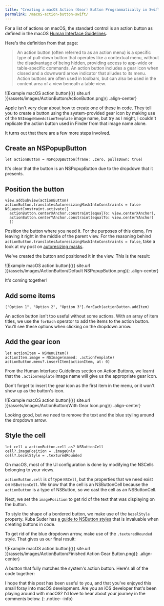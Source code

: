 ```yaml
---
title: "Creating a macOS Action (Gear) Button Programmatically in Swift"
permalink: /macOS-action-button-swift/
---
```


For a list of actions on macOS, the standard control is an action button as defined in the macOS [Human Interface Guidelines](https://developer.apple.com/design/human-interface-guidelines/macos/buttons/pull-down-buttons/). 

Here's the definition from that page:

>An action button (often referred to as an action menu) is a specific type of pull-down button that operates like a contextual menu, without the disadvantage of being hidden, providing access to app-wide or table-specific commands. An action button includes a gear icon when closed and a downward arrow indicator that alludes to its menu. Action buttons are often used in toolbars, but can also be used in the content area of a view beneath a table view.

![Example macOS action button]({{ site.url }}/assets/images/ActionButton/ActionButton.png){: .align-center}

Apple isn't very clear about how to create one of these in code. They tell you to create a button using the system-provided gear icon by making use of the `NSImageNameActionTemplate` image name, but try as I might, I couldn't replicate the action button used in Finder from that image name alone. 

It turns out that there are a few more steps involved.

## Create an NSPopupButton

```
let actionButton = NSPopUpButton(frame: .zero, pullsDown: true)
```

It's clear that the button is an NSPopupButton due to the dropdown that it presents.

## Position the button

```
view.addSubview(actionButton)
actionButton.translatesAutoresizingMaskIntoConstraints = false
NSLayoutConstraint.activate([
  actionButton.centerXAnchor.constraint(equalTo: view.centerXAnchor),
  actionButton.centerYAnchor.constraint(equalTo: view.centerYAnchor)
  ])
```

Position the button where you need it. For the purposes of this demo, I'm leaving it right in the middle of the parent view. For the reasoning behind `actionButton.translatesAutoresizingMaskIntoConstraints = false`, take a look at my post on [autoresizing masks](http://www.thecodedself.com/autoresizing-masks/).

We've created the button and positioned it in the view. This is the result:

![Example macOS action button]({{ site.url }}/assets/images/ActionButton/Default NSPopupButton.png){: .align-center}

It's coming together!

## Add some items

```
["Option 1", "Option 2", "Option 3"].forEach(actionButton.addItem)
```

An action button isn't too useful without some actions. With an array of item titles, we use the `forEach` operator to add the items to the action button. You'll see these options when clicking on the dropdown arrow.

## Add the gear icon

```
let actionItem = NSMenuItem()
actionItem.image = NSImage(named: .actionTemplate)
actionButton.menu?.insertItem(actionItem, at: 0)
```

From the Human Interface Guidelines section on Action Buttons, we learnt that the `.actionTemplate` image name will give us the appropriate gear icon. 

Don't forget to insert the gear icon as the first item in the menu, or it won't show up as the button's icon.

![Example macOS action button]({{ site.url }}/assets/images/ActionButton/With Gear Icon.png){: .align-center}

Looking good, but we need to remove the text and the blue styling around the dropdown arrow.

## Style the cell

```
let cell = actionButton.cell as? NSButtonCell
cell?.imagePosition = .imageOnly
cell?.bezelStyle = .texturedRounded
```

On macOS, most of the UI configuration is done by modifying the NSCells belonging to your views. 

`actionButton.cell` is of type `NSCell`, but the properties that we need exist on `NSButtonCell`. We know that the cell is an NSButtonCell because the `actionButton` is a type of NSButton, so we cast the cell as an NSButtonCell.

Next, we set the `imagePosition` to get rid of the text that was displaying on the button.

To style the shape of a bordered button, we make use of the `bezelStyle` property. Kuba Suder has [a guide to NSButton styles](https://mackuba.eu/2014/10/06/a-guide-to-nsbutton-styles/) that is invaluable when creating buttons in code. 

To get rid of the blue dropdown arrow, make use of the `.texturedRounded` style. That gives us our final result:

![Example macOS action button]({{ site.url }}/assets/images/ActionButton/Finished Action Gear Button.png){: .align-center}

A button that fully matches the system's action button. Here's all of the code together:

<script src="https://gist.github.com/TheCodedSelf/e07a789cb6319cc8cd70a21cb5ce0989.js"></script>

I hope that this post has been useful to you, and that you've enjoyed this small foray into macOS development. Are you an iOS developer that's been playing around with macOS? I'd love to hear about your journey in the comments below.
{: .notice--info}
